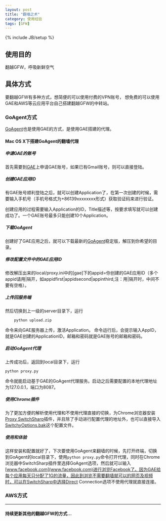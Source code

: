 ```yaml
---
layout: post
title: "翻墙之术"
category: 使用经验
tags: [GFW]
---
```

{% include JB/setup %}

## 使用目的
翻越GFW，呼吸新鲜空气

## 具体方式
要翻越GFW有多种方式，想简便的可以使用付费的VPN账号，
想免费的可以使用GAE和AWS等云应用平台自己搭建翻越GFW的中转站。
### GoAgent方式
[GoAgent](http://code.google.com/p/goagent/)也是使用GAE的方式，是使用GAE搭建的代理。
#### Mac OS X下搭建GoAgent的翻墙代理
##### 申请GAE的账号
首先需要到[GAE](http://appengine.google.com)上申请GAE账号，如果已有Gmail账号，则可以直接登陆。
##### 创建GAE应用ID
有GAE账号顺利登陆之后，就可以创建Application了，在第一次创建的时候，需要输入手机号（手机号格式为+86139xxxxxxxx形式）获取验证码来进行验证。

创建应用的过程需要输入Application的ID，Title描述等，按要求填写就可以创建成功了。一个GAE账号最多只能创建10个Application。
##### 下载GoAgent
创建好了GAE应用之后，就可以下载最新的[GoAgent](http://code.google.com/p/goagent/)稳定版，解压到你希望的目录。
##### 修改配置文件中的GAE应用ID
修改解压出来的local/proxy.ini中的[gae]下的appid=你创建的GAE应用ID（多个appid请用|隔开，如appidfirst|appidsecond|appinthird,注：用|隔开时，中间不要有空格）。
##### 上传回服务端
然后切换到上一级的server目录下，运行

		python upload.zip

命令来向GAE服务器上传，激活Application。
命令运行后，会提示输入AppID，就是GAE创建的ApplicationID，邮箱和密码就是GAE账号的邮箱和密码。
##### 启动GoAgent代理
上传成功后，返回到local目录下，运行

	python proxy.py
命令就能启动基于GAE的GoAgent代理服务。启动之后需要配置的本地代理地址为127.0.0.1，端口为8087。	

##### 使用Chrome插件
为了更加方便的解析使用代理和不使用代理直接的切换，为Chrome浏览器安装[Proxy SwitchSharp](https://chrome.google.com/webstore/detail/dpplabbmogkhghncfbfdeeokoefdjegm)插件，并且除了手动进行配置代理的地址外，也可以直接导入[SwitchyOptions.bak](http://goagent.googlecode.com/files/SwitchyOptions.bak)这个配置文件。
##### 使用和体验
这样安装和配置就好了，下次要使用GoAgent来翻墙的时候，先打开终端，切换到GoAgent的local目录下，使用`python proxy.py`命令打开代理，同时在Chrome浏览器中SwitchSharp插件里选择GoAgent选项，然后就可以输入[www.facebook.com](www.facebook.com)进行浏览Facebook了。因为GAE给每个应用每天只分配了1G的流量，因此到浏览不需要翻墙就可以的网页及视频时，可以在SwitchSharp中选择Direct Connection选项不使用代理就直接连接。

### AWS方式
	


---
#### 持续更新其他的翻越GFW的方式…
